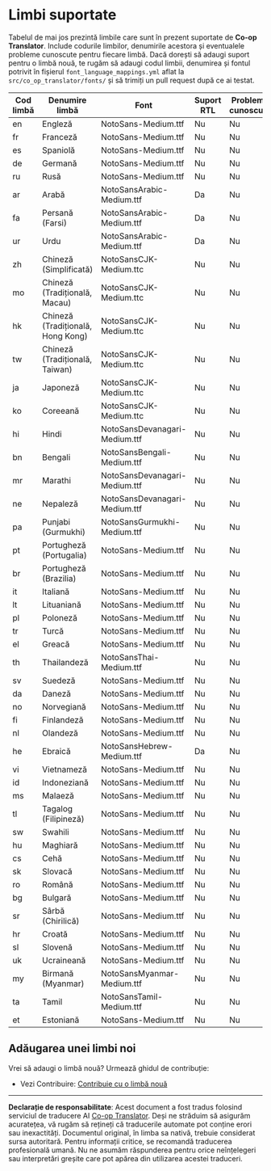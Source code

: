 <!--
CO_OP_TRANSLATOR_METADATA:
{
  "original_hash": "badae5ee6451cc1a6e367cfe5ba92efa",
  "translation_date": "2025-10-15T03:57:45+00:00",
  "source_file": "getting_started/supported-languages.md",
  "language_code": "ro"
}
-->
# Limbi suportate

Tabelul de mai jos prezintă limbile care sunt în prezent suportate de **Co-op Translator**. Include codurile limbilor, denumirile acestora și eventualele probleme cunoscute pentru fiecare limbă. Dacă dorești să adaugi suport pentru o limbă nouă, te rugăm să adaugi codul limbii, denumirea și fontul potrivit în fișierul `font_language_mappings.yml` aflat la `src/co_op_translator/fonts/` și să trimiți un pull request după ce ai testat.

| Cod limbă     | Denumire limbă              | Font                              | Suport RTL  | Probleme cunoscute |
|---------------|-----------------------------|-----------------------------------|-------------|--------------------|
| en            | Engleză                     | NotoSans-Medium.ttf               | Nu          | Nu                 |
| fr            | Franceză                    | NotoSans-Medium.ttf               | Nu          | Nu                 |
| es            | Spaniolă                    | NotoSans-Medium.ttf               | Nu          | Nu                 |
| de            | Germană                     | NotoSans-Medium.ttf               | Nu          | Nu                 |
| ru            | Rusă                        | NotoSans-Medium.ttf               | Nu          | Nu                 |
| ar            | Arabă                       | NotoSansArabic-Medium.ttf         | Da          | Nu                 |
| fa            | Persană (Farsi)             | NotoSansArabic-Medium.ttf         | Da          | Nu                 |
| ur            | Urdu                        | NotoSansArabic-Medium.ttf         | Da          | Nu                 |
| zh            | Chineză (Simplificată)      | NotoSansCJK-Medium.ttc            | Nu          | Nu                 |
| mo            | Chineză (Tradițională, Macau) | NotoSansCJK-Medium.ttc         | Nu          | Nu                 |
| hk            | Chineză (Tradițională, Hong Kong) | NotoSansCJK-Medium.ttc      | Nu          | Nu                 |
| tw            | Chineză (Tradițională, Taiwan) | NotoSansCJK-Medium.ttc         | Nu          | Nu                 |
| ja            | Japoneză                    | NotoSansCJK-Medium.ttc            | Nu          | Nu                 |
| ko            | Coreeană                    | NotoSansCJK-Medium.ttc            | Nu          | Nu                 |
| hi            | Hindi                       | NotoSansDevanagari-Medium.ttf     | Nu          | Nu                 |
| bn            | Bengali                     | NotoSansBengali-Medium.ttf        | Nu          | Nu                 |
| mr            | Marathi                     | NotoSansDevanagari-Medium.ttf     | Nu          | Nu                 |
| ne            | Nepaleză                    | NotoSansDevanagari-Medium.ttf     | Nu          | Nu                 |
| pa            | Punjabi (Gurmukhi)          | NotoSansGurmukhi-Medium.ttf       | Nu          | Nu                 |
| pt            | Portugheză (Portugalia)     | NotoSans-Medium.ttf               | Nu          | Nu                 |
| br            | Portugheză (Brazilia)       | NotoSans-Medium.ttf               | Nu          | Nu                 |
| it            | Italiană                    | NotoSans-Medium.ttf               | Nu          | Nu                 |
| lt            | Lituaniană                  | NotoSans-Medium.ttf               | Nu          | Nu                 |
| pl            | Poloneză                    | NotoSans-Medium.ttf               | Nu          | Nu                 |
| tr            | Turcă                       | NotoSans-Medium.ttf               | Nu          | Nu                 |
| el            | Greacă                      | NotoSans-Medium.ttf               | Nu          | Nu                 |
| th            | Thailandeză                 | NotoSansThai-Medium.ttf           | Nu          | Nu                 |
| sv            | Suedeză                     | NotoSans-Medium.ttf               | Nu          | Nu                 |
| da            | Daneză                      | NotoSans-Medium.ttf               | Nu          | Nu                 |
| no            | Norvegiană                  | NotoSans-Medium.ttf               | Nu          | Nu                 |
| fi            | Finlandeză                  | NotoSans-Medium.ttf               | Nu          | Nu                 |
| nl            | Olandeză                    | NotoSans-Medium.ttf               | Nu          | Nu                 |
| he            | Ebraică                     | NotoSansHebrew-Medium.ttf         | Da          | Nu                 |
| vi            | Vietnameză                  | NotoSans-Medium.ttf               | Nu          | Nu                 |
| id            | Indoneziană                 | NotoSans-Medium.ttf               | Nu          | Nu                 |
| ms            | Malaeză                     | NotoSans-Medium.ttf               | Nu          | Nu                 |
| tl            | Tagalog (Filipineză)        | NotoSans-Medium.ttf               | Nu          | Nu                 |
| sw            | Swahili                     | NotoSans-Medium.ttf               | Nu          | Nu                 |
| hu            | Maghiară                    | NotoSans-Medium.ttf               | Nu          | Nu                 |
| cs            | Cehă                        | NotoSans-Medium.ttf               | Nu          | Nu                 |
| sk            | Slovacă                     | NotoSans-Medium.ttf               | Nu          | Nu                 |
| ro            | Română                      | NotoSans-Medium.ttf               | Nu          | Nu                 |
| bg            | Bulgară                     | NotoSans-Medium.ttf               | Nu          | Nu                 |
| sr            | Sârbă (Chirilică)           | NotoSans-Medium.ttf               | Nu          | Nu                 |
| hr            | Croată                      | NotoSans-Medium.ttf               | Nu          | Nu                 |
| sl            | Slovenă                     | NotoSans-Medium.ttf               | Nu          | Nu                 |
| uk            | Ucraineană                  | NotoSans-Medium.ttf               | Nu          | Nu                 |
| my            | Birmană (Myanmar)           | NotoSansMyanmar-Medium.ttf        | Nu          | Nu                 |
| ta            | Tamil                       | NotoSansTamil-Medium.ttf          | Nu          | Nu                 |
| et            | Estoniană                   | NotoSans-Medium.ttf               | Nu          | Nu                 |

## Adăugarea unei limbi noi

Vrei să adaugi o limbă nouă? Urmează ghidul de contribuție:

- Vezi Contribuire: <a href="../CONTRIBUTING.md#contribute-a-new-language">Contribuie cu o limbă nouă</a>

---

**Declarație de responsabilitate**:
Acest document a fost tradus folosind serviciul de traducere AI [Co-op Translator](https://github.com/Azure/co-op-translator). Deși ne străduim să asigurăm acuratețea, vă rugăm să rețineți că traducerile automate pot conține erori sau inexactități. Documentul original, în limba sa nativă, trebuie considerat sursa autoritară. Pentru informații critice, se recomandă traducerea profesională umană. Nu ne asumăm răspunderea pentru orice neînțelegeri sau interpretări greșite care pot apărea din utilizarea acestei traduceri.